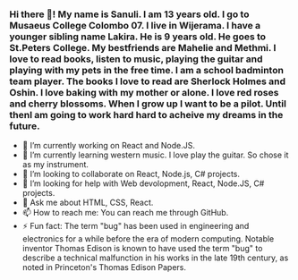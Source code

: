 ### Hi there 👋! My name is Sanuli. I am 13 years old. I go to Musaeus College Colombo 07. I live in Wijerama. I have a younger sibling name Lakira. He is 9 years old. He goes to St.Peters College. My bestfriends are Mahelie and Methmi. I love to read books, listen to music, playing the guitar and playing with my pets in the free time. I am a school badminton team player. The books I love to read are Sherlock Holmes and Oshin. I love baking with my mother or alone. I love red roses and cherry blossoms. When I grow up I want to be a pilot. Until thenI am going to work hard hard to acheive my dreams in the future.

- 🔭 I’m currently working on React and Node.JS.
- 🌱 I’m currently learning western music. I love play the guitar. So chose it as my instrument.
- 👯 I’m looking to collaborate on React, Node.js, C# projects.
- 🤔 I’m looking for help with Web devolopment, React, Node.JS, C# projects.
- 💬 Ask me about HTML, CSS, React.
- 📫 How to reach me: You can reach me through GitHub.
- ⚡ Fun fact: The term "bug" has been used in engineering and electronics for a while before the era of modern computing. Notable inventor Thomas Edison is known to have used the term "bug" to describe a technical malfunction in his works in the late 19th century, as noted in Princeton's Thomas Edison Papers.

